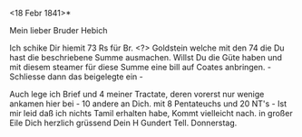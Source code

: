  <18 Febr 1841>*

Mein lieber Bruder Hebich

Ich schike Dir hiemit 73 Rs für Br. <?> Goldstein welche mit den 74 die Du hast die beschriebene Summe ausmachen. Willst Du die Güte haben und mit diesem steamer für diese Summe eine bill auf Coates anbringen. - Schliesse dann das beigelegte ein -

Auch lege ich Brief und 4 meiner Tractate, deren vorerst nur wenige ankamen hier bei - 10 andere an Dich. mit 8 Pentateuchs und 20 NT's - Ist mir leid daß ich nichts Tamil erhalten habe, Kommt vielleicht nach. in großer Eile Dich herzlich grüssend
 Dein
 H Gundert
Tell. Donnerstag.
